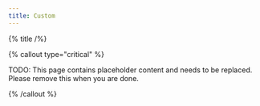 ```yaml
---
title: Custom
---
```


{% title /%}

{% callout type="critical" %}

TODO: This page contains placeholder content and needs to be replaced. Please remove this when you are done.

{% /callout %}
